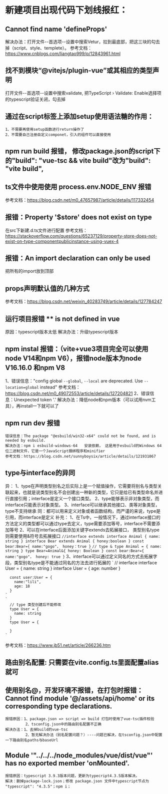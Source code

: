 # 新建项目出现代码下划线报红：
  ## Cannot find name 'defineProps'
  解决办法：打开文件--首选项--设置中搜索Vetur，拉到最底部，把这三块的勾去掉（script、style、templete）。
  参考文档：https://www.cnblogs.com/liangtao999/p/12843961.html

  ## 找不到模块“@vitejs/plugin-vue”或其相应的类型声明
  打开文件--首选项--设置中搜索validate, 把TypeScript › Validate: Enable选择项的typescript验证关闭，勾去掉

  ## 通过在script标签上添加setup使用语法糖的作用：
    1、不需要再使用setup函数进行return操作了
    2、不需要自己注册自定义componet，引入的组件可以直接使用
  
  ## npm run build 报错， 修改package.json的script下的"build": "vue-tsc && vite build"改为"build": "vite build",

  ## ts文件中使用使用 process.env.NODE_ENV 报错
  参考文档：https://blog.csdn.net/m0_47657987/article/details/117332454

  ## 报错：Property '$store' does not exist on type 
  在src下新建.d.ts文件进行配置
  参考文档：https://stackoverflow.com/questions/65237129/property-store-does-not-exist-on-type-componentpublicinstance-using-vuex-4

  ## 报错：An import declaration can only be used
  把所有的import放到顶部

  ## props声明默认值的几种方式
  参考文档：https://blog.csdn.net/weixin_40283749/article/details/127784247

  ## 运行项目报错 ** is not defined in vue 
  原因：typescript版本太低
  解决办法：升级typescript版本

  ## npm instal 报错：（vite+vue3项目完全可以使用node V14和npm V6），报错node版本为node V16.16.0 和npm V8
   1、错误信息："config global `--global`, `--local` are deprecated. Use `--location=global` instead"
      参考文档：https://blog.csdn.net/m0_49072553/article/details/127204821
   2、错误信息：Unexpected token '.'
      解决办法：降低node和npm版本（可以试用nvm工具），再install一下就可以了
  
  ## npm run dev 报错
    错误信息：The package "@esbuild/win32-x64" could not be found, and is needed by esbuild.
    解决办法：npm i esbuild-windows-64   安装依赖， 这是用于esbuild的Windows 64位二进制文件，它是一个JavaScript捆绑程序和minifier
    参考文档：https://blog.csdn.net/sunnyboysix/article/details/121931067

  ## type与interface的异同
  异：
    1、type在声明类型别名之后实际上是一个赋值操作，它需要将别名与类型关联起来，也就是说类型别名不会创建出一种新的类型，它只是给已有类型命名并进行直接引用；interface是定义一个接口类型。
    2、type能够表示非对象类型，而interface只能表示对象类型。
    3、interface可以继承其他接口、类等对象类型，type不支持继承
  同：都可以用来定义对象或者函数结构，而严谨的来说，type是引用，而interface是定义
  补充：
    1、在Ts中，一般情况下，通过interface接口的方法定义的类型都可以通过type去定义，type需要添加等号，interface不需要添加等号
    2、可以在interface后面添加关键字extends去拓展接口，  类型别名type则需要使用&符号去拓展接口
    `
      //interface extends
      interface Animal {
        name: string
      }
      interface Bear extends Animal {
        honey:boolean
      }
      const bear:Bear={
        name:"gogo"，
        honey：true
      }
    `
    `
      // type &
      type Animal = {
        name: string
      }
      type Bear=Animal&{
        honey: Boolean
      }
      const bear:Bear={
        name:"gogo"，
        honey: true
      }
    `
    3、interface可以通过定义同名的方式去拓展字段，类型别名type是不能通过同名的方法去进行拓展的
    `
      // interface
      interface User = {
        name: string
      }
      interface User = {
        age: number
      }

      const user:User = {
        name:"lili",
        age: 18
      }
    `
    `
      // type 类型创建后不能修改
      type User = {
        name: string
      }
      type User = {

      }
    `
  参考文档：https://www.jb51.net/article/266236.htm

  ## 路由别名配置: 只需要在vite.config.ts里面配置alias就可

  ## 使用别名@，开发环境不报错，在打包时报错：Cannot find module '@/assets/api/home' or its corresponding type declarations.
    报错原因：1、package.json => script => build 打包时使用了vue-tsc插件校验
             2、tsconfig.json中的路由别名配置不正确
    解决办法：1、去掉build的vue-tsc
             2、暂无解决办法（别名配置问题？）----问题已解决，在tsconfig.json中配置一下路由别名paths与baseUrl
  
  ## Module '"../../../node_modules/vue/dist/vue"' has no exported member 'onMounted'.
    报错原因：typescript 3.9.3版本问题，更新为typecript4.3.5版本解决。
    解决：删掉package-lock.json；修改 package.json 文件中typescript节点为  "typescript": "4.3.5"；npm i；

